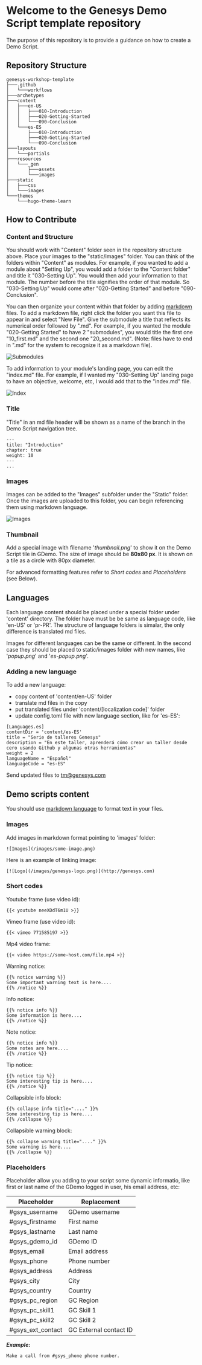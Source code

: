 # Welcome to the Genesys Demo Script template repository

The purpose of this repository is to provide a guidance on how to create a Demo Script.

## Repository Structure
```
genesys-workshop-template
├───.github
│   └───workflows
├───archetypes
├───content
│   ├───en-US
│   │   ├───010-Introduction
│   │   ├───020-Getting-Started
│   │   └───090-Conclusion
│   └───es-ES
│       ├───010-Introduction
│       ├───020-Getting-Started
│       └───090-Conclusion
├───layouts
│   └───partials
├───resources
│   └───_gen
│       ├───assets
│       └───images
├───static
│   ├───css
│   └───images
└───themes
    └───hugo-theme-learn
 ```

## How to Contribute

### Content and Structure

You should work with "Content" folder seen in the repository structure above. Place your images to the "static/images" folder. You can think of the folders within "Content" as modules. For example, if you wanted to add a module about "Setting Up", you would add a folder to the "Content folder" and title it "030-Setting Up". You would then add your information to that module. The number before the title signifies the order of that module. So "030-Setting Up" would come after "020-Getting Started" and before "090-Conclusion".

You can then organize your content within that folder by adding [markdown](https://www.markdownguide.org/basic-syntax) files. To add a markdown file, right click the folder you want this file to appear in and select "New File". Give the submodule a title that reflects its numerical order followed by ".md". For example, if you wanted the module "020-Getting Started" to have 2 "submodules", you would title the first one  "10_first.md" and the second one "20_second.md". (Note: files have to end in ".md" for the system to recognize it as a markdown file).

![Submodules](static/images/structure.png)

To add information to your module's landing page, you can edit the "index.md" file. For example, if I wanted my "030-Setting Up" landing page to have an objective, welcome, etc, I would add that to the "index.md" file.

![Index](static/images/intro.png)

### Title

"Title" in an md file header will be shown as a name of the branch in the Demo Script navigation tree.

```
---
title: "Introduction"
chapter: true
weight: 10
---
...
```

### Images

Images can be added to the "Images" subfolder under the "Static" folder. Once the images are uploaded to this folder, you can begin referencing them using markdown language.

![Images](static/images/images.png)

### Thumbnail

Add a special image with filename '*thumbnail.png*' to show it on the Demo Script tile in GDemo. The size of image should be **80x80 px**. It is shown on a tile as a circle with 80px diameter.

For advanced formatting features refer to *Short codes* and *Placeholders* (see Below).

## Languages  

Each language content should be placed under a special folder under 'content' directory. The folder have must be be same as language code, like 'en-US' or 'pr-PR'. The structure of language folders is simalar, the only difference is translated md files. 

Images for different languages can be the same or different. In the second case they should be placed to static/images folder with new names, like '*popup.png*' and '*es-popup.png*'.

### Adding a new language

To add a new language:

- copy content of 'content/en-US' folder
- translate md files in the copy
- put translated files under 'content/[localization code]' folder
- update config.toml file with new language section, like for 'es-ES':

```
[Languages.es]
contentDir = 'content/es-ES'
title = "Serie de talleres Genesys"
description = "En este taller, aprenderá cómo crear un taller desde cero usando Github y algunas otras herramientas"
weight = 2
languageName = "Español"
languageCode = "es-ES"
```

Send updated files to tm@genesys.com

## Demo scripts content

You should use [markdown language](https://www.markdownguide.org/basic-syntax/) to format text in your files.  

### Images

Add images in markdown format pointing to 'images' folder:

```
![Images](/images/some-image.png)
```

Here is an example of linking image:

```
[![Logo](/images/genesys-logo.png)](http://genesys.com)
```

### Short codes

Youtube frame (use video id):
```
{{< youtube neeXDdT6m1U >}}
```

Vimeo frame (use video id):
```
{{< vimeo 771585197 >}}
```

Mp4 video frame:
```
{{< video https://some-host.com/file.mp4 >}}
```

Warning notice:
```
{{% notice warning %}}
Some important warning text is here....
{{% /notice %}}
```

Info notice:
```
{{% notice info %}}
Some information is here....
{{% /notice %}}
```

Note notice:
```
{{% notice info %}}
Some notes are here....
{{% /notice %}}
```

Tip notice:
```
{{% notice tip %}}
Some interesting tip is here....
{{% /notice %}}
```

Collapsible info block:
```
{{% collapse info title="...." }}%
Some interesting tip is here....
{{% /collapse %}}
```

Collapsible warning block:
```
{{% collapse warning title="...." }}%
Some warning is here.... 
{{% /collapse %}}
```

### Placeholders

Placeholder allow you adding to your script some dynamic informatio, like first or last name of the GDemo logged in user, his email address, etc:

| Placeholder | Replacement |
|--- | --- |
| #gsys_username | GDemo username |
| #gsys_firstname | First name |
| #gsys_lastname | Last name |
| #gsys_gdemo_id | GDemo ID |
| #gsys_email | Email address |
| #gsys_phone | Phone number |
| #gsys_address | Address |
| #gsys_city | City |
| #gsys_country | Country |
| #gsys_pc_region | GC Region |
| #gsys_pc_skill1 | GC Skill 1 |
| #gsys_pc_skill2 | GC Skill 2 |
| #gsys_ext_contact | GC External contact ID |

***Example:***

```
Make a call from #gsys_phone phone number.
```

